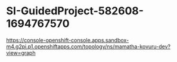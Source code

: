 # SI-GuidedProject-582608-1694767570
https://console-openshift-console.apps.sandbox-m4.g2pi.p1.openshiftapps.com/topology/ns/mamatha-kovuru-dev?view=graph
